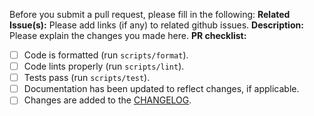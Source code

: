 Before you submit a pull request, please fill in the following:
**Related Issue(s):**
Please add links (if any) to related github issues.
**Description:**
Please explain the changes you made here.
**PR checklist:**
- [ ] Code is formatted (run `scripts/format`).
- [ ] Code lints properly (run `scripts/lint`).
- [ ] Tests pass (run `scripts/test`).
- [ ] Documentation has been updated to reflect changes, if applicable.
- [ ] Changes are added to the [CHANGELOG](../CHANGELOG.md).
